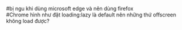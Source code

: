 #bị ngu khi dùng microsoft edge và nên dùng firefox
<br>
#Chrome hình như đặt loading:lazy là default nên những thứ offscreen không load được?
